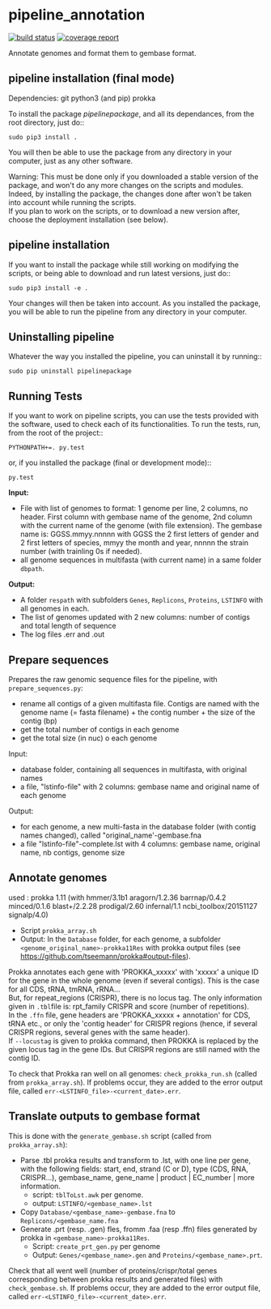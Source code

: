 # pipeline_annotation

[![build status](https://gitlab.pasteur.fr/aperrin/pipeline_annotation/badges/master/build.svg)](https://gitlab.pasteur.fr/aperrin/pipeline_annotation/commits/master)
[![coverage report](https://gitlab.pasteur.fr/aperrin/pipeline_annotation/badges/master/coverage.svg)](http://aperrin.pages.pasteur.fr/pipeline_annotation/htmlcov)

Annotate genomes and format them to gembase format.  

## pipeline installation (final mode)

Dependencies:
 git
 python3 (and pip)
 prokka

To install the package *pipelinepackage*, and all its dependances, from the root directory, just do::

    sudo pip3 install .

You will then be able to use the package from any directory in your computer,
just as any other software.

Warning: This must be done only if you downloaded a stable version of the package, and won't do any more changes on the scripts and modules. Indeed, by installing the package, the changes done after won't be taken into account while running the scripts.  
If you plan to work on the scripts, or to download a new version after,
choose the deployment installation (see below).


## pipeline installation

If you want to install the package while still working on modifying the scripts, or being able to download and run latest versions, just do::

    sudo pip3 install -e .

Your changes will then be taken into account. As you installed the package, you will be able to run the pipeline from any directory in your computer.


## Uninstalling pipeline

Whatever the way you installed the pipeline, you can uninstall it by running::

    sudo pip uninstall pipelinepackage


## Running Tests

If you want to work on pipeline scripts, you can use the tests provided with the software, used to check each of its functionalities. To run the tests, run, from the root of the project::

    PYTHONPATH+=. py.test

or, if you installed the package (final or development mode)::

    py.test

**Input:**
- File with list of genomes to format: 1 genome per line, 2 columns, no header. First column with gembase name of the genome, 2nd column with the current name of the genome (with file extension). The gembase name is: GGSS.mmyy.nnnnn with GGSS the 2 first letters of gender and 2 first letters of species, mmyy the month and year, nnnnn the strain number (with trainling 0s if needed).
- all genome sequences in multifasta (with current name) in a same folder `dbpath`.

**Output:**
- A folder `respath` with subfolders `Genes`, `Replicons`, `Proteins`, `LSTINFO` with all genomes in each.
- The list of genomes updated with 2 new columns: number of contigs and total length of sequence
- The log files .err and .out

## Prepare sequences
Prepares the raw genomic sequence files for the pipeline, with `prepare_sequences.py`:
- rename all contigs of a given multifasta file. Contigs are named with the genome name (= fasta filename) + the contig number + the size of the contig (bp)
- get the total number of contigs in each genome
- get the total size (in nuc) o each genome

Input: 
- database folder, containing all sequences in multifasta, with original names
- a file, "lstinfo-file" with 2 columns: gembase name and original name of each genome

Output: 
- for each genome, a new multi-fasta in the database folder (with contig names changed), called "original_name'-gembase.fna
- a file "lstinfo-file"-complete.lst with 4 columns: gembase name, original name, nb contigs, genome size

## Annotate genomes
used :
prokka 1.11 (with hmmer/3.1b1 aragorn/1.2.36 barrnap/0.4.2 minced/0.1.6 blast+/2.2.28 prodigal/2.60 infernal/1.1 ncbi_toolbox/20151127 signalp/4.0)

- Script `prokka_array.sh`
- Output: In the `Database` folder, for each genome, a subfolder `<genome_original_name>-prokka11Res` with prokka output files (see https://github.com/tseemann/prokka#output-files).

Prokka annotates each gene with 'PROKKA_xxxxx' with 'xxxxx' a unique ID for the gene in the whole genome (even if several contigs). This is the case for all CDS, tRNA, tmRNA, rRNA...   
But, for repeat_regions (CRISPR), there is no locus tag. The only information given in `.tbl`file is: rpt_family CRISPR and score (number of repetitions).  
In the `.ffn` file, gene headers are 'PROKKA_xxxxx + annotation' for CDS, tRNA etc., or only the 'contig header' for CRISPR regions (hence, if several CRISPR regions, several genes with the same header).  
If `--locustag` is given to prokka command, then PROKKA is replaced by the given locus tag in the gene IDs. But CRISPR regions are still named with the contig ID.

To check that Prokka ran well on all genomes: `check_prokka_run.sh` (called from `prokka_array.sh`). If problems occur, they are added to the error output file, called `err-<LSTINFO_file>-<current_date>.err`.


## Translate outputs to gembase format

This is done with the `generate_gembase.sh` script (called from `prokka_array.sh`):
- Parse .tbl prokka results and transform to .lst, with one line per gene, with the following fields: start, end, strand (C or D), type (CDS, RNA, CRISPR...), gembase_name, gene_name | product | EC_number | more information.
    + script: `tblToLst.awk` per genome.
    + output: `LSTINFO/<gembase_name>.lst`
- Copy `Database/<gembase_name>-gembase.fna` to `Replicons/<gembase_name.fna`
- Generate .prt (resp. .gen) fles, fromm .faa (resp .ffn) files generated by prokka in `<gembase_name>-prokka11Res`.
    + Script: `create_prt_gen.py` per genome
    + Output: `Genes/<gembase_name>.gen` and `Proteins/<gembase_name>.prt`.

Check that all went well (number of proteins/crispr/total genes corresponding between prokka results and generated files) with `check_gembase.sh`. If problems occur, they are added to the error output file, called `err-<LSTINFO_file>-<current_date>.err`.
